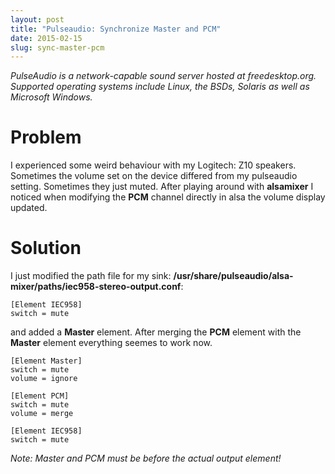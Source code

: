 ```yaml
---
layout: post
title: "Pulseaudio: Synchronize Master and PCM"
date: 2015-02-15
slug: sync-master-pcm
---
```


*PulseAudio is a network-capable sound server hosted at freedesktop.org. Supported operating systems include Linux, the BSDs, Solaris as well as Microsoft Windows.*

# Problem

I experienced some weird behaviour with my Logitech: Z10 speakers. Sometimes the volume set on the device differed from my pulseaudio setting. Sometimes they just muted. After playing around with **alsamixer** I noticed when modifying the **PCM** channel directly in alsa the volume display updated.

# Solution

I just modified the path file for my sink: **/usr/share/pulseaudio/alsa-mixer/paths/iec958-stereo-output.conf**:

```
[Element IEC958]
switch = mute
```

and added a **Master** element. After merging the **PCM** element with the **Master** element everything seemes to work now.

```
[Element Master]
switch = mute
volume = ignore

[Element PCM]
switch = mute
volume = merge

[Element IEC958]
switch = mute
```

*Note: Master and PCM must be before the actual output element!*
